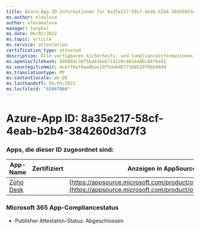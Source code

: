 ```yaml
---
title: Azure-App ID-Informationen für 8a35e217-58cf-4eab-b2b4-384260d3d7f3
ms.author: elmalova
author: elenamalova
manager: tonybal
ms.date: 06/02/2022
ms.topic: article
ms.service: attestation
certification_type: attested
description: Alle verfügbaren Sicherheits- und Complianceinformationen für 8a35e217-58cf-4eab-b2b4-384260d3d7f3.
ms.openlocfilehash: 6098bdc38f5ba618ab714120c8816486c84f6e81
ms.sourcegitcommit: 4ceff6ef6aa0bae1075da646773b852970bb4049
ms.translationtype: MT
ms.contentlocale: de-DE
ms.lasthandoff: 06/03/2022
ms.locfileid: "65867066"
---
```

# <a name="azure-app-id-8a35e217-58cf-4eab-b2b4-384260d3d7f3"></a>Azure-App ID: 8a35e217-58cf-4eab-b2b4-384260d3d7f3


### <a name="apps-associated-with-this-id"></a>Apps, die dieser ID zugeordnet sind:
| **App-Name** | **Zertifiziert** | **Anzeigen in AppSource** |
|--------------|---------------|-----------------------|
| [Zoho Desk](../forward/WA104382044.md) |  | [https://appsource.microsoft.com/product/office/WA104382044](https://appsource.microsoft.com/product/office/WA104382044) |

### <a name="microsoft-365-app-compliance-status"></a>Microsoft 365 App-Compliancestatus
- Publisher Attestaton-Status: Abgeschlossen
